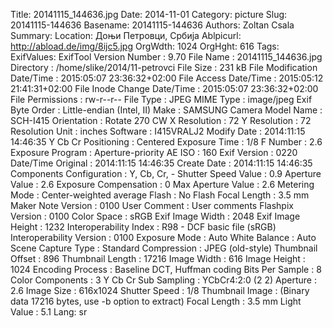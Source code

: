 Title: 20141115_144636.jpg
Date: 2014-11-01
Category: picture
Slug: 20141115-144636
Basename: 20141115-144636
Authors: Zoltan Csala
Summary:
Location: Доњи Петровци, Србија
Ablpicurl: http://abload.de/img/8ijc5.jpg
OrgWdth: 1024
OrgHght: 616
Tags:
ExifValues: ExifTool Version Number : 9.70
            File Name : 20141115_144636.jpg
            Directory : /home/slike/2014/11-petrovci
            File Size : 231 kB
            File Modification Date/Time : 2015:05:07 23:36:32+02:00
            File Access Date/Time : 2015:05:12 21:41:31+02:00
            File Inode Change Date/Time : 2015:05:07 23:36:32+02:00
            File Permissions : rw-r--r--
            File Type : JPEG
            MIME Type : image/jpeg
            Exif Byte Order : Little-endian (Intel, II)
            Make : SAMSUNG
            Camera Model Name : SCH-I415
            Orientation : Rotate 270 CW
            X Resolution : 72
            Y Resolution : 72
            Resolution Unit : inches
            Software : I415VRALJ2
            Modify Date : 2014:11:15 14:46:35
            Y Cb Cr Positioning : Centered
            Exposure Time : 1/8
            F Number : 2.6
            Exposure Program : Aperture-priority AE
            ISO : 160
            Exif Version : 0220
            Date/Time Original : 2014:11:15 14:46:35
            Create Date : 2014:11:15 14:46:35
            Components Configuration : Y, Cb, Cr, -
            Shutter Speed Value : 0.9
            Aperture Value : 2.6
            Exposure Compensation : 0
            Max Aperture Value : 2.6
            Metering Mode : Center-weighted average
            Flash : No Flash
            Focal Length : 3.5 mm
            Maker Note Version : 0100
            User Comment : User comments
            Flashpix Version : 0100
            Color Space : sRGB
            Exif Image Width : 2048
            Exif Image Height : 1232
            Interoperability Index : R98 - DCF basic file (sRGB)
            Interoperability Version : 0100
            Exposure Mode : Auto
            White Balance : Auto
            Scene Capture Type : Standard
            Compression : JPEG (old-style)
            Thumbnail Offset : 896
            Thumbnail Length : 17216
            Image Width : 616
            Image Height : 1024
            Encoding Process : Baseline DCT, Huffman coding
            Bits Per Sample : 8
            Color Components : 3
            Y Cb Cr Sub Sampling : YCbCr4:2:0 (2 2)
            Aperture : 2.6
            Image Size : 616x1024
            Shutter Speed : 1/8
            Thumbnail Image : (Binary data 17216 bytes, use -b option to extract)
            Focal Length : 3.5 mm
            Light Value : 5.1
Lang: sr

